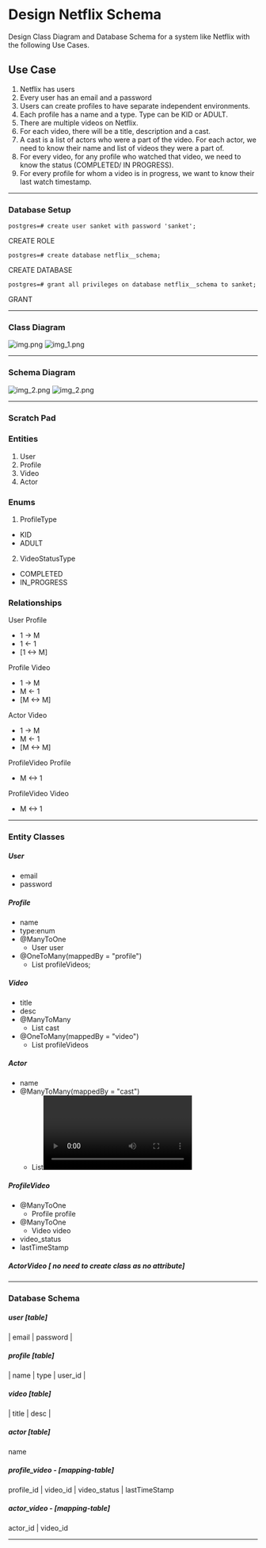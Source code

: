 # Design Netflix Schema
Design Class Diagram and Database Schema for a system like Netflix with the following Use Cases.

## Use Case

1. Netflix has users
2. Every user has an email and a password
3. Users can create profiles to have separate independent environments.
4. Each profile has a name and a type. Type can be KID or ADULT.
5. There are multiple videos on Netflix.
6. For each video, there will be a title, description and a cast.
7. A cast is a list of actors who were a part of the video. For each actor, we need to know their name and list of videos they were a part of.
8. For every video, for any profile who watched that video, we need to know the status (COMPLETED/ IN PROGRESS).
9. For every profile for whom a video is in progress, we want to know their last watch timestamp.
---
### Database Setup

`postgres=# create user sanket with password 'sanket';`

CREATE ROLE

`postgres=# create database netflix__schema;`

CREATE DATABASE


`postgres=# grant all privileges on database netflix__schema to sanket;`

GRANT

---
### Class Diagram
![img.png](images/class_diagram.png)
![img_1.png](images/class_diagram_draw_io.png)

---
### Schema Diagram
![img_2.png](images/schema_diagram.png)
![img_2.png](images/schema_diagram_draw_io.png)

---
### Scratch Pad

### Entities

1. User 
2. Profile 
3. Video 
4. Actor

### Enums

1. ProfileType 
- KID
- ADULT

2. VideoStatusType
- COMPLETED
- IN_PROGRESS

### Relationships

User    Profile
- 1   ->      M
- 1   <-      1
- [1 <-> M]

Profile  Video
- 1   ->      M
- M   <-      1
- [M <-> M]

Actor  Video
- 1   ->      M
- M   <-      1
- [M <-> M]

ProfileVideo  Profile
- M   <->         1

ProfileVideo  Video
- M   <->         1
-------------
### Entity Classes

##### User
- email
- password

##### Profile
- name
- type:enum
- @ManyToOne 
  - User user
- @OneToMany(mappedBy = "profile")
  - List<ProfileVideo> profileVideos;

##### Video
- title
- desc
- @ManyToMany
  - List<Actor> cast
- @OneToMany(mappedBy = "video")
  - List<ProfileVideo> profileVideos

##### Actor
- name
- @ManyToMany(mappedBy = "cast")
  - List<Video> videos

##### ProfileVideo
- @ManyToOne
  - Profile profile
- @ManyToOne
  - Video video
- video_status
- lastTimeStamp

##### ActorVideo [ no need to create class as no attribute]

-------
### Database Schema

##### user [table]

| email | password |

##### profile [table]
| name | type | user_id |

##### video [table]
| title | desc |

##### actor [table]
name

##### profile_video - [mapping-table]
profile_id | video_id | video_status | lastTimeStamp

##### actor_video - [mapping-table]
actor_id | video_id

---